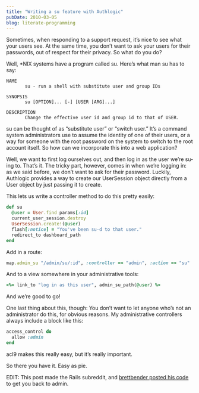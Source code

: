 ```yaml
---
title: "Writing a su feature with Authlogic"
pubDate: 2010-03-05
blog: literate-programming
---
```



Sometimes, when responding to a support request, it’s nice to see what your users see. At the same time, you don’t want to ask your users for their passwords, out of respect for their privacy. So what do you do?

Well, *NIX systems have a program called su. Here’s what man su has to say:

```
NAME
       su - run a shell with substitute user and group IDs

SYNOPSIS
       su [OPTION]... [-] [USER [ARG]...]

DESCRIPTION
       Change the effective user id and group id to that of USER.
```

su can be thought of as “substitute user” or “switch user.” It’s a command system administrators use to assume the identity of one of their users, or a way for someone with the root password on the system to switch to the root account itself. So how can we incorporate this into a web application?

Well, we want to first log ourselves out, and then log in as the user we’re su-ing to. That’s it. The tricky part, however, comes in when we’re logging in: as we said before, we don’t want to ask for their password. Luckily, Authlogic provides a way to create our UserSession object directly from a User object by just passing it to create.

This lets us write a controller method to do this pretty easily:

```ruby
def su
  @user = User.find params[:id]
  current_user_session.destroy
  UserSession.create!(@user)
  flash[:notice] = "You've been su-d to that user."
  redirect_to dashboard_path
end
```

Add in a route:

```ruby
map.admin_su "/admin/su/:id", :controller => "admin", :action => "su"
```

And to a view somewhere in your administrative tools:

```ruby
<%= link_to "log in as this user", admin_su_path(@user) %>
```

And we’re good to go!

One last thing about this, though: You don’t want to let anyone who’s not an administrator do this, for obvious reasons. My administrative controllers always include a block like this:

```ruby
access_control do
  allow :admin
end
```

acl9 makes this really easy, but it’s really important.

So there you have it. Easy as pie.

EDIT: This post made the Rails subreddit, and [brettbender posted his code](http://www.reddit.com/r/rails/comments/cb0da/writing_a_su_feature_with_authlogic/c0rf26w) to get you back to admin.
